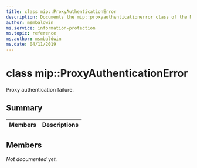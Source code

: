 ```yaml
---
title: class mip::ProxyAuthenticationError 
description: Documents the mip::proxyauthenticationerror class of the Microsoft Information Protection (MIP) SDK.
author: msmbaldwin
ms.service: information-protection
ms.topic: reference
ms.author: msmbaldwin
ms.date: 04/11/2019
---
```


# class mip::ProxyAuthenticationError 
Proxy authentication failure.
  
## Summary
 Members                        | Descriptions                                
--------------------------------|---------------------------------------------
  
## Members
_Not documented yet._
